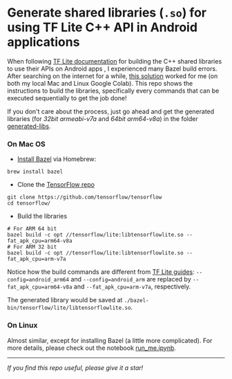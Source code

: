 # Generate shared libraries (`.so`) for using TF Lite C++ API in Android applications

When following [TF Lite documentation](https://www.tensorflow.org/lite/guide/android#use_tflite_c_api) for building the C++ shared libraries to use their APIs on Android apps , I experienced many Bazel build errors.
After searching on the internet for a while, [this solution](https://github.com/tensorflow/tensorflow/issues/34520#issuecomment-557533555) worked for me (on both my local Mac and Linux Google Colab).
This repo shows the instructions to build the libraries, specifically every commands that can be executed sequentially to get the job done!

If you don't care about the process, just go ahead and get the generated libraries (for *32bit armeabi-v7a* and *64bit arm64-v8a*) in the folder [generated-libs](./generated-libs).

### On Mac OS
- [Install Bazel](https://docs.bazel.build/versions/4.0.0/install-os-x.html#step-2-install-bazel-via-homebrew) via Homebrew:
```
brew install bazel
```

- Clone the [TensorFlow repo](https://github.com/tensorflow/tensorflow)
```
git clone https://github.com/tensorflow/tensorflow
cd tensorflow/
```

- Build the libraries
```
# For ARM 64 bit
bazel build -c opt //tensorflow/lite:libtensorflowlite.so --fat_apk_cpu=arm64-v8a
# For ARM 32 bit
bazel build -c opt //tensorflow/lite:libtensorflowlite.so --fat_apk_cpu=arm-v7a
```

Notice how the build commands are different from [TF Lite guides](https://www.tensorflow.org/lite/guide/android#use_tflite_c_api):
`--config=android_arm64` and `--config=android_arm` are replaced by `--fat_apk_cpu=arm64-v8a` and `--fat_apk_cpu=arm-v7a`, respectively.

The generated library would be saved at `./bazel-bin/tensorflow/lite/libtensorflowlite.so`.

### On Linux
Almost similar, except for installing Bazel (a little more complicated).
For more details, please check out the notebook [run_me.ipynb](./run_me.ipynb).

---
*If you find this repo useful, please give it a star!*
